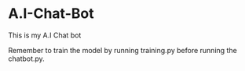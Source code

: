 # A.I-Chat-Bot
This is my A.I Chat bot

Remember to train the model by running training.py before running the chatbot.py.
